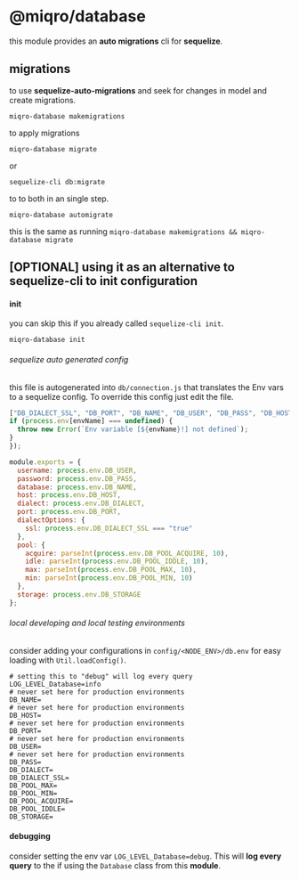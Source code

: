 # @miqro/database

this module provides an **auto migrations** cli for **sequelize**.

## migrations

to use **sequelize-auto-migrations** and seek for changes in model and create migrations.

```miqro-database makemigrations```

to apply migrations

```miqro-database migrate```

or

```sequelize-cli db:migrate``` 

to to both in an single step.

```miqro-database automigrate```

this is the same as running ```miqro-database makemigrations && miqro-database migrate```

## [OPTIONAL] using it as an alternative to sequelize-cli to init configuration

#### init

you can skip this if you already called ```sequelize-cli init```. 

```miqro-database init```

###### sequelize auto generated config

this file is autogenerated into ```db/connection.js``` that translates the Env vars to a sequelize config. To override this config just edit the file.

```javascript
["DB_DIALECT_SSL", "DB_PORT", "DB_NAME", "DB_USER", "DB_PASS", "DB_HOST", "DB_DIALECT", "DB_POOL_MAX", "DB_POOL_MIN", "DB_POOL_ACQUIRE", "DB_POOL_IDDLE", "DB_STORAGE"].forEach((envName) => {
if (process.env[envName] === undefined) {
  throw new Error(`Env variable [${envName}!] not defined`);
}
});

module.exports = {
  username: process.env.DB_USER,
  password: process.env.DB_PASS,
  database: process.env.DB_NAME,
  host: process.env.DB_HOST,
  dialect: process.env.DB_DIALECT,
  port: process.env.DB_PORT,
  dialectOptions: {
    ssl: process.env.DB_DIALECT_SSL === "true"
  },
  pool: {
    acquire: parseInt(process.env.DB_POOL_ACQUIRE, 10),
    idle: parseInt(process.env.DB_POOL_IDDLE, 10),
    max: parseInt(process.env.DB_POOL_MAX, 10),
    min: parseInt(process.env.DB_POOL_MIN, 10)
  },
  storage: process.env.DB_STORAGE
};
```

###### local developing and local testing environments

consider adding your configurations in ```config/<NODE_ENV>/db.env``` for easy loading with ```Util.loadConfig()```. 

```
# setting this to "debug" will log every query 
LOG_LEVEL_Database=info
# never set here for production environments
DB_NAME=
# never set here for production environments
DB_HOST=
# never set here for production environments
DB_PORT=
# never set here for production environments
DB_USER=
# never set here for production environments
DB_PASS=
DB_DIALECT=
DB_DIALECT_SSL=
DB_POOL_MAX=
DB_POOL_MIN=
DB_POOL_ACQUIRE=
DB_POOL_IDDLE=
DB_STORAGE=
```

#### debugging

consider setting the env var ```LOG_LEVEL_Database=debug```. This will **log every query** to the if using the ```Database``` class from this **module**. 
